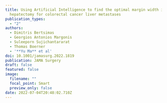 ```yaml
---
title: Using Artificial Intelligence to find the optimal margin width in
  hepatectomy for colorectal cancer liver metastases
publication_types:
  - "2"
authors:
  - Dimitris Bertsimas
  - Georgios Antonios Margonis
  - Suleeporn Sujichantararat
  - Thomas Boerner
  - '**Yu Ma** et al'
doi: 10.1001/jamasurg.2022.1819
publication: JAMA Surgery
draft: false
featured: false
image:
  filename: ""
  focal_point: Smart
  preview_only: false
date: 2022-07-04T20:48:02.710Z
---
```


